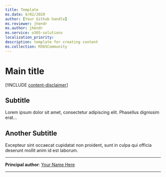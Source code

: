 ```yaml
---
title: Template
ms.date: 9/02/2020
author: [Your Github handle]
ms.reviewer: jhendr
ms.author: jhendr
ms.service: o365-solutions
localization_priority: 
description: template for creating content
ms.collection: M365Community
---
```


# Main title

[!INCLUDE [content-disclaimer](includes/content-disclaimer.md)]

## Subtitle

Lorem ipsum dolor sit amet, consectetur adipiscing elit. Phasellus dignissim erat…

## Another Subtitle

Excepteur sint occaecat cupidatat non proident, sunt in culpa qui officia deserunt mollit anim id est laborum.

---

**Principal author**: [Your Name Here](http://www.linkedin.com/in/YourProfileLink)

---
